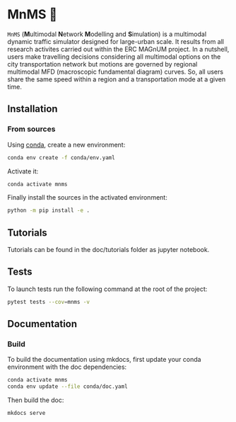 # MnMS :candy:

`MnMS` (**M**ultimodal **N**etwork **M**odelling and **S**imulation) is a multimodal dynamic traffic simulator designed for large-urban scale. It results from all research activites carried out within the ERC MAGnUM project. In a nutshell, users make travelling decisions considering all multimodal options on the city transportation network but motions are governed by regional multimodal MFD (macroscopic fundamental diagram) curves. So, all users share the same speed within a region and a transportation mode at a given time.

## Installation

### From sources

Using [conda](https://docs.conda.io/en/latest/miniconda.html), create a new environment:

````bash
conda env create -f conda/env.yaml
````

Activate it:
````bash
conda activate mnms
````

Finally install the sources in the activated environment:

````bash
python -m pip install -e .
````


## Tutorials

Tutorials can be found in the doc/tutorials folder as jupyter notebook.

## Tests

To launch tests run the following command at the root of the project:
```bash
pytest tests --cov=mnms -v
```


## Documentation

### Build

To build the documentation using mkdocs, first update your conda environment with the doc dependencies:

```bash
conda activate mnms
conda env update --file conda/doc.yaml
```

Then build the doc:

```bash
mkdocs serve 
```
